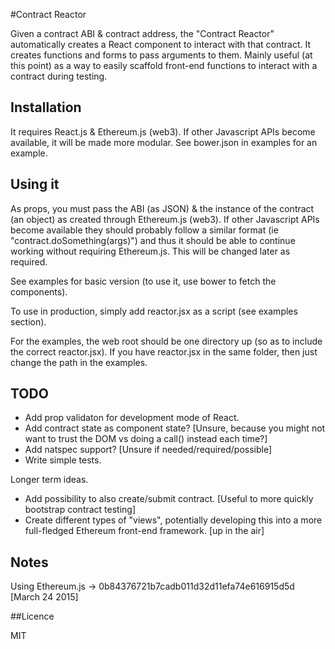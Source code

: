 #Contract Reactor

Given a contract ABI & contract address, the "Contract Reactor" automatically creates a React component to interact with that contract. It creates functions and forms to pass arguments to them. Mainly useful (at this point) as a way to easily scaffold front-end functions to interact with a contract during testing.

## Installation

It requires React.js & Ethereum.js (web3). If other Javascript APIs become available, it will be made more modular. See bower.json in examples for an example.

## Using it

As props, you must pass the ABI (as JSON) & the instance of the contract (an object) as created through Ethereum.js (web3). If other Javascript APIs become available they should probably follow a similar format (ie "contract.doSomething(args)") and thus it should be able to continue working without requiring Ethereum.js. This will be changed later as required. 

See examples for basic version (to use it, use bower to fetch the components).

To use in production, simply add reactor.jsx as a script (see examples section).

For the examples, the web root should be one directory up (so as to include the correct reactor.jsx). If you have reactor.jsx in the same folder, then just change the path in the examples.

## TODO

- Add prop validaton for development mode of React.
- Add contract state as component state? [Unsure, because you might not want to trust the DOM vs doing a call() instead each time?]
- Add natspec support? [Unsure if needed/required/possible]
- Write simple tests.

Longer term ideas.
- Add possibility to also create/submit contract. [Useful to more quickly bootstrap contract testing]
- Create different types of "views", potentially developing this into a more full-fledged Ethereum front-end framework. [up in the air]

## Notes

Using Ethereum.js -> 0b84376721b7cadb011d32d11efa74e616915d5d [March 24 2015]

##Licence

MIT
